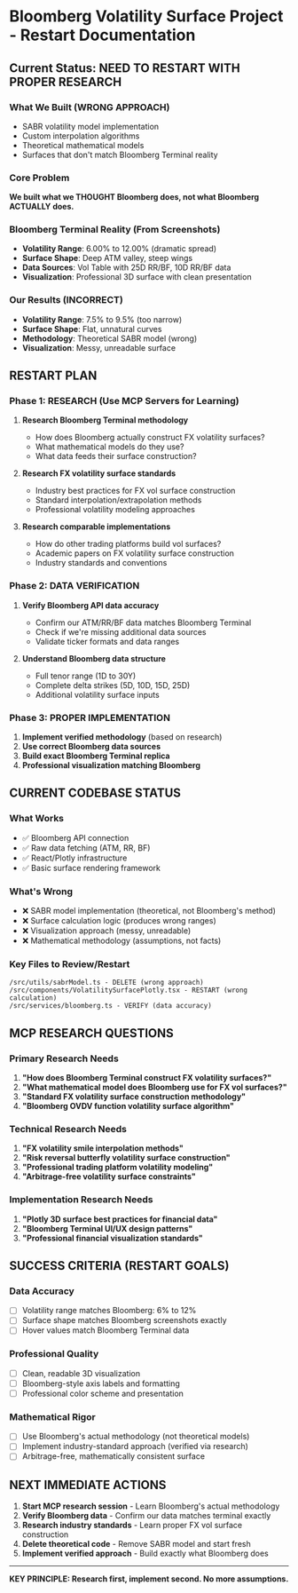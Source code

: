 # Bloomberg Volatility Surface Project - Restart Documentation

## Current Status: NEED TO RESTART WITH PROPER RESEARCH

### What We Built (WRONG APPROACH)
- SABR volatility model implementation 
- Custom interpolation algorithms
- Theoretical mathematical models
- Surfaces that don't match Bloomberg Terminal reality

### Core Problem
**We built what we THOUGHT Bloomberg does, not what Bloomberg ACTUALLY does.**

### Bloomberg Terminal Reality (From Screenshots)
- **Volatility Range**: 6.00% to 12.00% (dramatic spread)
- **Surface Shape**: Deep ATM valley, steep wings
- **Data Sources**: Vol Table with 25D RR/BF, 10D RR/BF data
- **Visualization**: Professional 3D surface with clean presentation

### Our Results (INCORRECT)
- **Volatility Range**: 7.5% to 9.5% (too narrow)
- **Surface Shape**: Flat, unnatural curves
- **Methodology**: Theoretical SABR model (wrong)
- **Visualization**: Messy, unreadable surface

## RESTART PLAN

### Phase 1: RESEARCH (Use MCP Servers for Learning)
1. **Research Bloomberg Terminal methodology**
   - How does Bloomberg actually construct FX volatility surfaces?
   - What mathematical models do they use?
   - What data feeds their surface construction?

2. **Research FX volatility surface standards**
   - Industry best practices for FX vol surface construction
   - Standard interpolation/extrapolation methods
   - Professional volatility modeling approaches

3. **Research comparable implementations**
   - How do other trading platforms build vol surfaces?
   - Academic papers on FX volatility surface construction
   - Industry standards and conventions

### Phase 2: DATA VERIFICATION
1. **Verify Bloomberg API data accuracy**
   - Confirm our ATM/RR/BF data matches Bloomberg Terminal
   - Check if we're missing additional data sources
   - Validate ticker formats and data ranges

2. **Understand Bloomberg data structure**
   - Full tenor range (1D to 30Y)
   - Complete delta strikes (5D, 10D, 15D, 25D)
   - Additional volatility surface inputs

### Phase 3: PROPER IMPLEMENTATION
1. **Implement verified methodology** (based on research)
2. **Use correct Bloomberg data sources**
3. **Build exact Bloomberg Terminal replica**
4. **Professional visualization matching Bloomberg**

## CURRENT CODEBASE STATUS

### What Works
- ✅ Bloomberg API connection
- ✅ Raw data fetching (ATM, RR, BF)
- ✅ React/Plotly infrastructure
- ✅ Basic surface rendering framework

### What's Wrong
- ❌ SABR model implementation (theoretical, not Bloomberg's method)
- ❌ Surface calculation logic (produces wrong ranges)
- ❌ Visualization approach (messy, unreadable)
- ❌ Mathematical methodology (assumptions, not facts)

### Key Files to Review/Restart
```
/src/utils/sabrModel.ts - DELETE (wrong approach)
/src/components/VolatilitySurfacePlotly.tsx - RESTART (wrong calculation)
/src/services/bloomberg.ts - VERIFY (data accuracy)
```

## MCP RESEARCH QUESTIONS

### Primary Research Needs
1. **"How does Bloomberg Terminal construct FX volatility surfaces?"**
2. **"What mathematical model does Bloomberg use for FX vol surfaces?"**
3. **"Standard FX volatility surface construction methodology"**
4. **"Bloomberg OVDV function volatility surface algorithm"**

### Technical Research Needs
1. **"FX volatility smile interpolation methods"**
2. **"Risk reversal butterfly volatility surface construction"**
3. **"Professional trading platform volatility modeling"**
4. **"Arbitrage-free volatility surface constraints"**

### Implementation Research Needs
1. **"Plotly 3D surface best practices for financial data"**
2. **"Bloomberg Terminal UI/UX design patterns"**
3. **"Professional financial visualization standards"**

## SUCCESS CRITERIA (RESTART GOALS)

### Data Accuracy
- [ ] Volatility range matches Bloomberg: 6% to 12%
- [ ] Surface shape matches Bloomberg screenshots exactly
- [ ] Hover values match Bloomberg Terminal data

### Professional Quality
- [ ] Clean, readable 3D visualization
- [ ] Bloomberg-style axis labels and formatting
- [ ] Professional color scheme and presentation

### Mathematical Rigor
- [ ] Use Bloomberg's actual methodology (not theoretical models)
- [ ] Implement industry-standard approach (verified via research)
- [ ] Arbitrage-free, mathematically consistent surface

## NEXT IMMEDIATE ACTIONS

1. **Start MCP research session** - Learn Bloomberg's actual methodology
2. **Verify Bloomberg data** - Confirm our data matches terminal exactly  
3. **Research industry standards** - Learn proper FX vol surface construction
4. **Delete theoretical code** - Remove SABR model and start fresh
5. **Implement verified approach** - Build exactly what Bloomberg does

---

**KEY PRINCIPLE: Research first, implement second. No more assumptions.**
